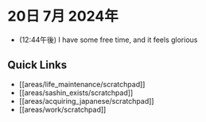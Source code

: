 # 20日 7月 2024年
- (12:44午後) I have some free time, and it feels glorious
 



## Quick Links
- [[areas/life_maintenance/scratchpad]]
- [[areas/sashin_exists/scratchpad]]
- [[areas/acquiring_japanese/scratchpad]]
- [[areas/work/scratchpad]]

